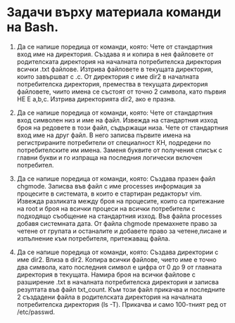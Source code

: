 # Задачи върху материала команди на Bash.

1. Да се напише поредица от команди, която:
Чете от стандартния вход име на директория.
Създава я и копира в нея файловете от родителската директория на началната потребителска директория всички .txt файлове.
Изтрива файловете в текущата директория, които завършват с .c.
От директория с име dir2 в началната потребителска директория, премества в текущата директория файловете, чиито имена се състоят от точно 2 символа, като първия НЕ Е a,b,c.
Изтрива директорията dir2, ако е празна.

2. Да се напише поредица от команди, която:
Чете от стандартния вход символен низ и име на файл.
Извежда на стандартния изход броя на редовете в този файл, съдържащи низа.
Чете от стандартния вход име на друг файл. В него записва първите имена на регистрираните потребители от специалност КН, подредени по потребителските им имена.
Заменя буквите от получения списък с главни букви и го изпраща на последния логически включен потребител.

3. Да се напише поредица от команди, която:
Създава празен файл chgmode. Записва във файл с име processes информация за процесите в системата, в които е стартиран редакторът vim. 
Извежда разликата между броя на процесите, които са притежание на root и броя на всички процеси на всички потребители с подходящо съобщение на стандартния изход. 
Във файла processes добавя системната дата. 
От файла chgmode премахнете право за четене от групата и останалите и добавете право за четене,писане и изпълнение към потребителя, притежаващ файла.

4. Да се напише поредица от команди, която:
Създава директории с име dir2. Влиза в dir2. 
Копира всички файлове, чието име е точно два символа, като последния символ е цифра от 0 до 9 от главната директория в текущата. 
Намира броя на всички файлове с разширение .txt в началната потребителска директория и записва резултата във файл txt_count. 
Към този файл прикачва и последните 2 създадени файла в родителската директория на началната потребителска директория (ls -T). 
Прикачва и само 100-тният ред от /etc/passwd. 
